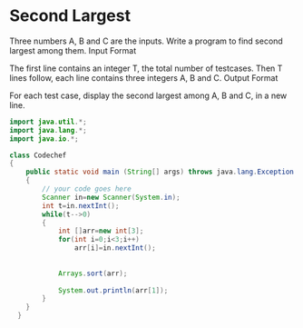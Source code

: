# Second Largest

Three numbers A, B and C are the inputs. Write a program to find second largest among them.
Input Format

The first line contains an integer T, the total number of testcases. Then T lines follow, each line contains three integers A, B and C.
Output Format

For each test case, display the second largest among A, B and C, in a new line.
```java
import java.util.*;
import java.lang.*;
import java.io.*;

class Codechef
{
	public static void main (String[] args) throws java.lang.Exception
	{
		// your code goes here
		Scanner in=new Scanner(System.in);
		int t=in.nextInt();
		while(t-->0)
		{
		    int []arr=new int[3];
		    for(int i=0;i<3;i++)
		        arr[i]=in.nextInt();
		    
		    
		    Arrays.sort(arr);
		 
		    System.out.println(arr[1]);
		}
	}
  }
  ```
